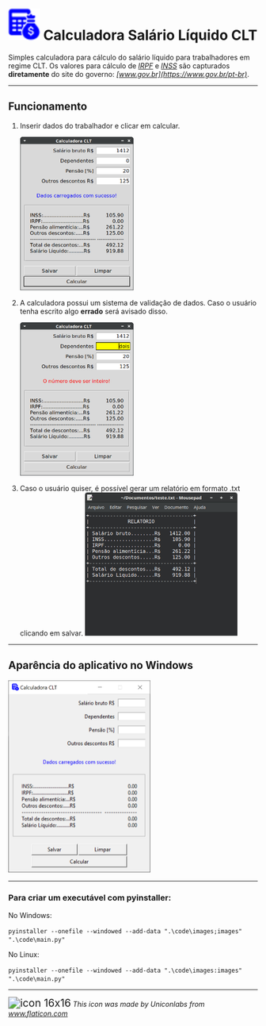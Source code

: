# <img src="./code/images/icon_32x32.png" title="icon 32x32" alt="icon 32x32" style="zoom:200%;"> Calculadora Salário Líquido CLT

Simples calculadora para cálculo do salário líquido para trabalhadores em regime CLT.
Os valores para cálculo  de *[IRPF](https://www.gov.br/receitafederal/pt-br/assuntos/meu-imposto-de-renda/tabelas/2024)* e *[INSS](https://www.gov.br/inss/pt-br/direitos-e-deveres/inscricao-e-contribuicao/tabela-de-contribuicao-mensal)* são capturados **diretamente** do site do governo: *[www.gov.br](https://www.gov.br/pt-br)*.

 ---

## Funcionamento

1. Inserir dados do trabalhador e clicar em calcular.
   
   <img src="./code/images/image_01.png" title="type data" alt="image 01" style="zoom:60%;">

2. A calculadora possui um sistema de validação de dados. Caso o usuário tenha escrito algo **errado** será avisado disso.
   
   <img src="./code/images/image_02.png" title="type validation" alt="image 02" style="zoom:60%;">

3. Caso o usuário quiser, é possível gerar um relatório em formato .txt clicando em salvar.
   <img src="./code/images/image_03.png" title="report" alt="image 03" style="zoom:60%;"> 

---

## Aparência do aplicativo no Windows

<img src="./code/images/image_04.png" title="appearance on Windows" alt="image 04" style="zoom:50%;">

---

### Para criar um executável com pyinstaller:

No Windows:

```pyinstaller --onefile --windowed --add-data ".\code\images;images" ".\code\main.py"```

No Linux:

```pyinstaller --onefile --windowed --add-data ".\code\images:images" ".\code\main.py"```

---

<img src="./code/images/icon_16x16.png" title="icon 16x16" alt="icon 16x16" style="zoom:150%;"> *This icon was made by Uniconlabs from www.flaticon.com*
